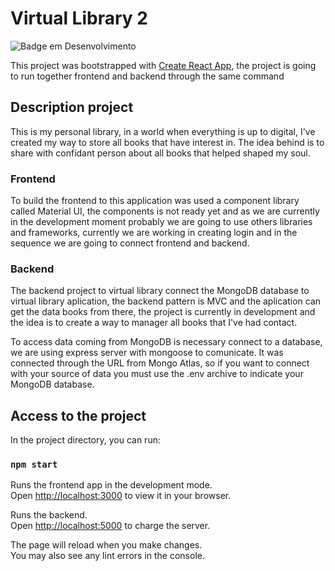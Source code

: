 # Virtual Library 2
![Badge em Desenvolvimento](http://img.shields.io/static/v1?label=STATUS&message=EM%20DESENVOLVIMENTO&color=GREEN&style=for-the-badge)

This project was bootstrapped with [Create React App](https://github.com/facebook/create-react-app), the project is going to run together frontend and backend through the same command

## Description project

This is my personal library, in a world when everything is up to digital, I've created my way to store all books that have interest in. The idea behind is to share with confidant person about all books that helped shaped my soul.

### Frontend

To build the frontend to this application was used a component library called Material UI, the components is not ready yet and as we are currently in the development moment probably we are going to use others libraries and frameworks, currently we are working in creating login and in the sequence we are going to connect frontend and backend.

### Backend

The backend project to virtual library connect the MongoDB database to virtual library aplication, the backend pattern is MVC and the aplication can get the data books from there, the project is currently in development and the idea is to create a way to manager all books that I've had contact.

To access data coming from MongoDB is necessary connect to a database, we are using express server with mongoose to comunicate. It was connected through the URL from Mongo Atlas, so if you want to connect with your source of data you must use the .env archive to indicate your MongoDB database.

## Access to the project

In the project directory, you can run:

### `npm start`

Runs the frontend app in the development mode.\
Open [http://localhost:3000](http://localhost:3000) to view it in your browser.

Runs the backend.\
Open [http://localhost:5000](http://localhost:5000) to charge the server.

The page will reload when you make changes.\
You may also see any lint errors in the console.


